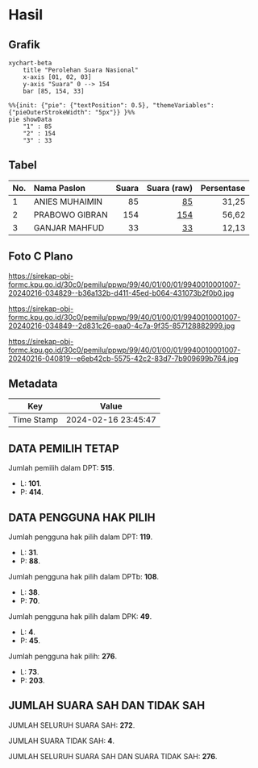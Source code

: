 # Hasil

## Grafik

```mermaid
xychart-beta
    title "Perolehan Suara Nasional"
    x-axis [01, 02, 03]
    y-axis "Suara" 0 --> 154
    bar [85, 154, 33]
```

```mermaid
%%{init: {"pie": {"textPosition": 0.5}, "themeVariables": {"pieOuterStrokeWidth": "5px"}} }%%
pie showData
    "1" : 85
    "2" : 154
    "3" : 33
```

## Tabel

| No. | Nama Paslon    | Suara | Suara (raw) | Persentase |
|:--- |:-------------- | -----:| -----------:| ----------:|
| 1   | ANIES MUHAIMIN | 85    | [85][p-1]   | 31,25      |
| 2   | PRABOWO GIBRAN | 154   | [154][p-2]  | 56,62      |
| 3   | GANJAR MAHFUD  | 33    | [33][p-3]   | 12,13      |


[p-1]: https://github.com/gigit-pemilu/pemilu-2024/blob/main/pilpres/hitung-suara/sub/99-luar-negeri/sub/40-dubai-uni-emirat-arab/sub/01-dubai-uni-emirat-arab/sub/0001-dubai-uni-emirat-arab/sub/007-tps/sub/paslon-1.txt
[p-2]: https://github.com/gigit-pemilu/pemilu-2024/blob/main/pilpres/hitung-suara/sub/99-luar-negeri/sub/40-dubai-uni-emirat-arab/sub/01-dubai-uni-emirat-arab/sub/0001-dubai-uni-emirat-arab/sub/007-tps/sub/paslon-2.txt
[p-3]: https://github.com/gigit-pemilu/pemilu-2024/blob/main/pilpres/hitung-suara/sub/99-luar-negeri/sub/40-dubai-uni-emirat-arab/sub/01-dubai-uni-emirat-arab/sub/0001-dubai-uni-emirat-arab/sub/007-tps/sub/paslon-3.txt

## Foto C Plano

https://sirekap-obj-formc.kpu.go.id/30c0/pemilu/ppwp/99/40/01/00/01/9940010001007-20240216-034829--b36a132b-d411-45ed-b064-431073b2f0b0.jpg

https://sirekap-obj-formc.kpu.go.id/30c0/pemilu/ppwp/99/40/01/00/01/9940010001007-20240216-034849--2d831c26-eaa0-4c7a-9f35-857128882999.jpg

https://sirekap-obj-formc.kpu.go.id/30c0/pemilu/ppwp/99/40/01/00/01/9940010001007-20240216-040819--e6eb42cb-5575-42c2-83d7-7b909699b764.jpg


## Metadata

| Key        | Value               |
| ---------- | ------------------- |
| Time Stamp | 2024-02-16 23:45:47 |


## DATA PEMILIH TETAP

Jumlah pemilih dalam DPT: **515**.
 * L: **101**.
 * P: **414**.

## DATA PENGGUNA HAK PILIH

Jumlah pengguna hak pilih dalam DPT: **119**.
 * L: **31**.
 * P: **88**.

Jumlah pengguna hak pilih dalam DPTb: **108**.
 * L: **38**.
 * P: **70**.

Jumlah pengguna hak pilih dalam DPK: **49**.
 * L: **4**.
 * P: **45**.

Jumlah pengguna hak pilih: **276**.
 * L: **73**.
 * P: **203**.

## JUMLAH SUARA SAH DAN TIDAK SAH

JUMLAH SELURUH SUARA SAH: **272**.

JUMLAH SUARA TIDAK SAH: **4**.

JUMLAH SELURUH SUARA SAH DAN SUARA TIDAK SAH: **276**.


